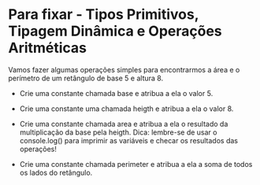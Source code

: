 # Para fixar - Tipos Primitivos, Tipagem Dinâmica e Operações Aritméticas

Vamos fazer algumas operações simples para encontrarmos a área e o perímetro de um retângulo de base 5 e altura 8.

- Crie uma constante chamada base e atribua a ela o valor 5.

- Crie uma constante uma chamada heigth e atribua a ela o valor 8.

- Crie uma constante chamada area e atribua a ela o resultado da multiplicação da base pela heigth. Dica: lembre-se de usar o console.log() para imprimir as variáveis e checar os resultados das operações!

- Crie uma constante chamada perimeter e atribua a ela a soma de todos os lados do retângulo.
